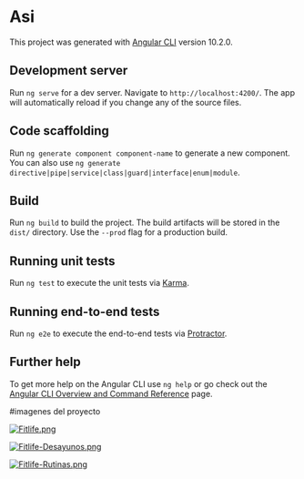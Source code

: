 # Asi

This project was generated with [Angular CLI](https://github.com/angular/angular-cli) version 10.2.0.

## Development server

Run `ng serve` for a dev server. Navigate to `http://localhost:4200/`. The app will automatically reload if you change any of the source files.

## Code scaffolding

Run `ng generate component component-name` to generate a new component. You can also use `ng generate directive|pipe|service|class|guard|interface|enum|module`.

## Build

Run `ng build` to build the project. The build artifacts will be stored in the `dist/` directory. Use the `--prod` flag for a production build.

## Running unit tests

Run `ng test` to execute the unit tests via [Karma](https://karma-runner.github.io).

## Running end-to-end tests

Run `ng e2e` to execute the end-to-end tests via [Protractor](http://www.protractortest.org/).

## Further help

To get more help on the Angular CLI use `ng help` or go check out the [Angular CLI Overview and Command Reference](https://angular.io/cli) page.


#imagenes del proyecto 

[![Fitlife.png](https://i.postimg.cc/kMQzWrTm/Fitlife.png)](https://postimg.cc/vDm0dKRq)

[![Fitlife-Desayunos.png](https://i.postimg.cc/CK4njxn8/Fitlife-Desayunos.png)](https://postimg.cc/t1Ygby5R)

[![Fitlife-Rutinas.png](https://i.postimg.cc/MGzvKJ3p/Fitlife-Rutinas.png)](https://postimg.cc/75QxmdyF)




